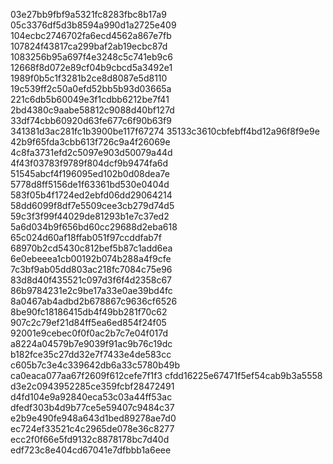 03e27bb9fbf9a5321fc8283fbc8b17a9
05c3376df5d3b8594a990d1a2725e409
104ecbc2746702fa6ecd4562a867e7fb
107824f43817ca299baf2ab19ecbc87d
1083256b95a697f4e3248c5c741eb9c6
12668f8d072e89cf04b9cbcd5a3492e1
1989f0b5c1f3281b2ce8d8087e5d8110
19c539ff2c50a0efd52bb5b93d03665a
221c6db5b60049e3f1cdbb6212be7f41
2bd4380c9aabe58812c9088d40bf127d
33df74cbb60920d63fe677c6f90b63f9
341381d3ac281fc1b3900be117f67274
35133c3610cbfebff4bd12a96f8f9e9e
42b9f65fda3cbb613f726c9a4f26069e
4c8fa3731efd2c5097e903d50079a44d
4f43f03783f9789f804dcf9b9474fa6d
51545abcf4f196095ed102b0d08dea7e
5778d8ff5156de1f63361bd530e0404d
583f05b4f1724ed2ebfd06dd29064214
58dd6099f8df7e5509cee3cb279d74d5
59c3f3f99f44029de81293b1e7c37ed2
5a6d034b9f656bd60cc29688d2eba618
65c024d60af18ffab051f97ccddfab7f
68970b2cd5430c812bef5b87c1add6ea
6e0ebeeea1cb00192b074b288a4f9cfe
7c3bf9ab05dd803ac218fc7084c75e96
83d8d40f435521c097d3f6f4d2358c67
86b9784231e2c9be17a33e0ae39bd4fc
8a0467ab4adbd2b678867c9636cf6526
8be90fc18186415db4f49bb281f70c62
907c2c79ef21d84ff5ea6ed854f24f05
92001e9cebec0f0f0ac2b7c7e04f017d
a8224a04579b7e9039f91ac9b76c19dc
b182fce35c27dd32e7f7433e4de583cc
c605b7c3e4c339642db6a33c5780b49b
ca0eaca077aa67f2609f612cefe7f1f3
cfdd16225e67471f5ef54cab9b3a5558
d3e2c0943952285ce359fcbf28472491
d4fd104e9a92840eca53c03a44ff53ac
dfedf303b4d9b77ce5e59407c9484c37
e2b9e490fe948a643d1bed89278ae7d0
ec724ef33521c4c2965de078e36c8277
ecc2f0f66e5fd9132c8878178bc7d40d
edf723c8e404cd67041e7dfbbb1a6eee
